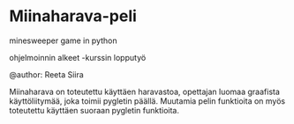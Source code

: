 # Miinaharava-peli
minesweeper game in python

ohjelmoinnin alkeet -kurssin lopputyö 

@author: Reeta Siira

Miinaharava on toteutettu käyttäen haravastoa, opettajan luomaa graafista käyttöliitymää, 
joka toimii pygletin päällä. Muutamia pelin funktioita on myös toteutettu käyttäen suoraan 
pygletin funktioita.
